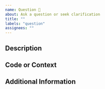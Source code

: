 ```yaml
---
name: Question 🤔
about: Ask a question or seek clarification
title: ""
labels: "question"
assignees: ""
---
```


## Description

<!-- Provide a clear and concise description of your question or what you need clarification on. -->

## Code or Context

<!-- If applicable, provide any relevant code snippets or context to help others understand your question better. -->

## Additional Information

<!-- Add any additional information or screenshots that may be helpful in understanding your question. -->

